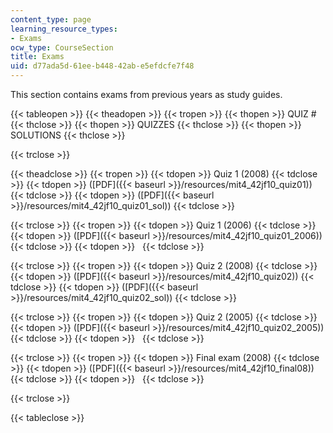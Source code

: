 ```yaml
---
content_type: page
learning_resource_types:
- Exams
ocw_type: CourseSection
title: Exams
uid: d77ada5d-61ee-b448-42ab-e5efdcfe7f48
---
```


This section contains exams from previous years as study guides.

{{< tableopen >}}
{{< theadopen >}}
{{< tropen >}}
{{< thopen >}}
QUIZ #
{{< thclose >}}
{{< thopen >}}
QUIZZES
{{< thclose >}}
{{< thopen >}}
SOLUTIONS
{{< thclose >}}

{{< trclose >}}

{{< theadclose >}}
{{< tropen >}}
{{< tdopen >}}
Quiz 1 (2008)
{{< tdclose >}}
{{< tdopen >}}
([PDF]({{< baseurl >}}/resources/mit4_42jf10_quiz01))
{{< tdclose >}}
{{< tdopen >}}
([PDF]({{< baseurl >}}/resources/mit4_42jf10_quiz01_sol))
{{< tdclose >}}

{{< trclose >}}
{{< tropen >}}
{{< tdopen >}}
Quiz 1 (2006)
{{< tdclose >}}
{{< tdopen >}}
([PDF]({{< baseurl >}}/resources/mit4_42jf10_quiz01_2006))
{{< tdclose >}}
{{< tdopen >}}
 
{{< tdclose >}}

{{< trclose >}}
{{< tropen >}}
{{< tdopen >}}
Quiz 2 (2008)
{{< tdclose >}}
{{< tdopen >}}
([PDF]({{< baseurl >}}/resources/mit4_42jf10_quiz02))
{{< tdclose >}}
{{< tdopen >}}
([PDF]({{< baseurl >}}/resources/mit4_42jf10_quiz02_sol))
{{< tdclose >}}

{{< trclose >}}
{{< tropen >}}
{{< tdopen >}}
Quiz 2 (2005)
{{< tdclose >}}
{{< tdopen >}}
([PDF]({{< baseurl >}}/resources/mit4_42jf10_quiz02_2005))
{{< tdclose >}}
{{< tdopen >}}
 
{{< tdclose >}}

{{< trclose >}}
{{< tropen >}}
{{< tdopen >}}
Final exam (2008)
{{< tdclose >}}
{{< tdopen >}}
([PDF]({{< baseurl >}}/resources/mit4_42jf10_final08))
{{< tdclose >}}
{{< tdopen >}}
 
{{< tdclose >}}

{{< trclose >}}

{{< tableclose >}}